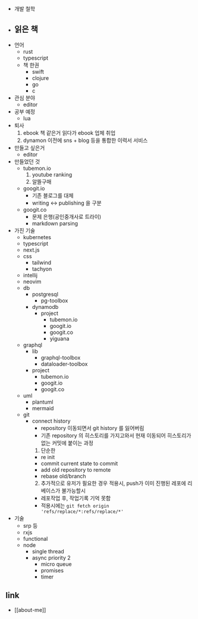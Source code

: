 - 개발 철학
- 읽은 책
  - 
- 언어
  - rust
  - typescript
  - 책 한권
    - swift
    - clojure
    - go
    - c
- 관심 분야
  - editor
- 공부 예정
  - lua
- 퇴사
  1. ebook 책 같은거 읽다가 ebook 업체 취업
  2. dynamon 이전에 sns + blog 등을 통합한 이력서 서비스
- 만들고 싶은거
  - editor
- 만들었던 것
  - tubemon.io
    1. youtube ranking
    2. 알뜰구매
  - googit.io
    - 기존 블로그를 대체
    - writing <-> publishing 을 구분
  - googit.co
    - 문제 은행(공인중개사로 트라이)
    - markdown parsing
- 가진 기술
  - kubernetes
  - typescript
  - next.js
  - css
    - tailwind
    - tachyon
  - intellij
  - neovim
  - db
    - postgresql
      - pg-toolbox
    - dynamodb
      - project
        - tubemon.io
        - googit.io
        - googit.co
        - yiguana
  - graphql
    - lib
      - graphql-toolbox
      - dataloader-toolbox
    - project
      - tubemon.io
      - googit.io
      - googit.co
  - uml
    - plantuml
    - mermaid
  - git 
    - connect history
      - repository 이동되면서 git history 를 잃어버림
      - 기존 repository 의 히스토리를 가지고와서 현재 이동되어 히스토리가 없는 커밋에 붙이는 과정
      1. 단순한
        - re init
        - commit current state to commit
        - add old repository to remote
        - rebase old/branch
      2. 추가적으로 유저가 필요한 경우 적용시, push가 이미 진행된 레포에 리베이스가 불가능할시
        - 레포작업 후, 작업기록 기억 못함
        - 적용시에는 `git fetch origin 'refs/replace/*:refs/replace/*'`
- 기술
  - srp 등
  - rxjs
  - functional
  - node
    - single thread
    - async priority 2
      - micro queue
      - promises
      - timer

## link
- [[about-me]]
